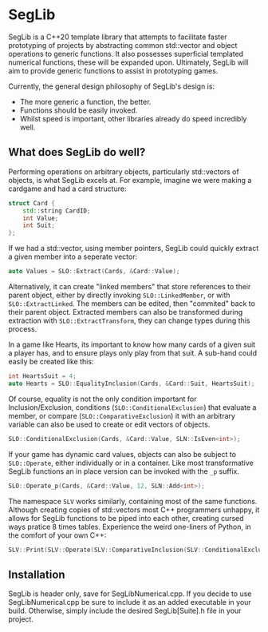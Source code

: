 # SegLib

SegLib is a C++20 template library that attempts to facilitate faster prototyping of projects by abstracting common std::vector and object operations to generic functions. It also possesses superficial templated numerical functions, these will be expanded upon. Ultimately,
SegLib will aim to provide generic functions to assist in prototyping games.

Currently, the general design philosophy of SegLib's design is:
* The more generic a function, the better.
* Functions should be easily invoked.
* Whilst speed is important, other libraries already do speed incredibly well.

## What does SegLib do well?

Performing operations on arbitrary objects, particularly std::vectors of objects, is what SegLib excels at. For example, imagine we were making a cardgame and had a card structure:

```cpp
struct Card {
    std::string CardID;
    int Value;
    int Suit;
};
```

If we had a std::vector<Card>, using member pointers, SegLib could quickly extract a given member into a seperate vector:

```cpp
auto Values = SLO::Extract(Cards, &Card::Value);
```

Alternatively, it can create "linked members" that store references to their parent object, either by directly invoking `SLO::LinkedMember`, or with `SLO::ExtractLinked`. The members can be edited, then "commited" back to their parent object.
Extracted members can also be transformed during extraction with `SLO::ExtractTransform`, they can change types during this process.

In a game like Hearts, its important to know how many cards of a given suit a player has, and to ensure plays only play from that suit. A sub-hand could easily be created like this:

```cpp
int HeartsSuit = 4;
auto Hearts = SLO::EqualityInclusion(Cards, &Card::Suit, HeartsSuit);
```
Of course, equality is not the only condition important for Inclusion/Exclusion, conditions (`SLO::ConditionalExclusion`) that evaluate a member, or compare (`SLO::ComparativeExclusion`) it with an arbitrary variable can also be used to create or edit vectors of objects.
```cpp
SLO::ConditionalExclusion(Cards, &Card::Value, SLN::IsEven<int>);
```

If your game has dynamic card values, objects can also be subject to `SLO::Operate`, either individually or in a container. Like most transformative SegLib functions an in place version can be invoked with the `_p` suffix.
```cpp
SLO::Operate_p(Cards, &Card::Value, 12, SLN::Add<int>);
```

The namespace `SLV` works similarly, containing most of the same functions. Although creating copies of std::vectors most C++ programmers unhappy, it allows for SegLib functions to be piped into each other, creating cursed ways pratice 8 times tables.
Experience the weird one-liners of Python, in the comfort of your own C++: 

```cpp
SLV::Print(SLV::Operate(SLV::ComparativeInclusion(SLV::ConditionalExclusion(SLN::GenerateComposites(240), SLN::IsOdd<int>), 24, SLN::IsDivisibleBy<int>), 3, SLN::GetQuotient<int>));
```

## Installation
SegLib is header only, save for SegLibNumerical.cpp. If you decide to use SegLibNumerical.cpp be sure to include it as an added executable in your build. Otherwise, simply include the desired SegLib[Suite].h file in your project.
